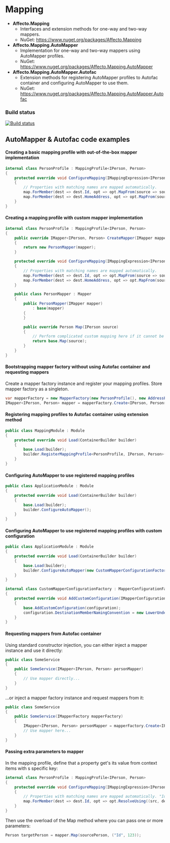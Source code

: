# Mapping
* **Affecto.Mapping**
  * Interfaces and extension methods for one-way and two-way mappers.
  * NuGet: https://www.nuget.org/packages/Affecto.Mapping
* **Affecto.Mapping.AutoMapper**
  * Implementation for one-way and two-way mappers using AutoMapper profiles.
  * NuGet: https://www.nuget.org/packages/Affecto.Mapping.AutoMapper
* **Affecto.Mapping.AutoMapper.Autofac**
  * Extension methods for registering AutoMapper profiles to Autofac container and configuring AutoMapper to use them.
  * NuGet: https://www.nuget.org/packages/Affecto.Mapping.AutoMapper.Autofac

### Build status

[![Build status](https://ci.appveyor.com/api/projects/status/v99lxtuud9r3fvl7?svg=true)](https://ci.appveyor.com/project/affecto/dotnet-mapping)


## AutoMapper & Autofac code examples

#### Creating a basic mapping profile with out-of-the-box mapper implementation

```csharp
internal class PersonProfile : MappingProfile<IPerson, Person>
{
    protected override void ConfigureMapping(IMappingExpression<IPerson, Person> map)
    {
        // Properties with matching names are mapped automatically.
        map.ForMember(dest => dest.Id, opt => opt.MapFrom(source => source.Identifier));
        map.ForMember(dest => dest.HomeAddress, opt => opt.MapFrom(source => source.Address.Home));
    }
}
```

#### Creating a mapping profile with custom mapper implementation

```csharp
internal class PersonProfile : MappingProfile<IPerson, Person>
{
    public override IMapper<IPerson, Person> CreateMapper(IMapper mapper)
    {
        return new PersonMapper(mapper);
    }

    protected override void ConfigureMapping(IMappingExpression<IPerson, Person> map)
    {
        // Properties with matching names are mapped automatically.
        map.ForMember(dest => dest.Id, opt => opt.MapFrom(source => source.Identifier));
        map.ForMember(dest => dest.HomeAddress, opt => opt.MapFrom(source => source.Address.Home));
    }

    public class PersonMapper : Mapper
    {
        public PersonMapper(IMapper mapper)
            : base(mapper)
        {
        }

        public override Person Map(IPerson source)
        {
            // Perform complicated custom mapping here if it cannot be done with AutoMapper
            return base.Map(source);
        }
    }
}
```

#### Bootstrapping mapper factory without using Autofac container and requesting mappers

Create a mapper factory instance and register your mapping profiles. Store mapper factory as a singleton.

```csharp
var mapperFactory = new MapperFactory(new PersonProfile(), new AddressProfile());
IMapper<IPerson, Person> mapper = mapperFactory.Create<IPerson, Person>();
```

#### Registering mapping profiles to Autofac container using extension method

```csharp
public class MappingModule : Module
{
    protected override void Load(ContainerBuilder builder)
    {
        base.Load(builder);
        builder.RegisterMappingProfile<PersonProfile, IPerson, Person>();
    }
}
```

#### Configuring AutoMapper to use registered mapping profiles

```csharp
public class ApplicationModule : Module
{
    protected override void Load(ContainerBuilder builder)
    {
        base.Load(builder);
        builder.ConfigureAutoMapper();
    }
}
```

#### Configuring AutoMapper to use registered mapping profiles with custom configuration

```csharp
public class ApplicationModule : Module
{
    protected override void Load(ContainerBuilder builder)
    {
        base.Load(builder);
        builder.ConfigureAutoMapper(new CustomMapperConfigurationFactory());
    }
}

internal class CustomMapperConfigurationFactory : MapperConfigurationFactory
{
    protected override void AddCustomConfiguration(IMapperConfigurationExpression configuration)
    {
        base.AddCustomConfiguration(configuration);
        configuration.DestinationMemberNamingConvention = new LowerUnderscoreNamingConvention();
    }
}
```

#### Requesting mappers from Autofac container

Using standard constructor injection, you can either inject a mapper instance and use it directly:

```csharp
public class SomeService
{
    public SomeService(IMapper<IPerson, Person> personMapper)
    {
        // Use mapper directly...
    }
}
```

...or inject a mapper factory instance and request mappers from it:

```csharp
public class SomeService
{
    public SomeService(IMapperFactory mapperFactory)
    {
        IMapper<IPerson, Person> personMapper = mapperFactory.Create<IPerson, Person>();
        // Use mapper here...
    }
}
```

#### Passing extra parameters to mapper

In the mapping profile, define that a property get's its value from context items with s specific key:

```csharp
internal class PersonProfile : MappingProfile<IPerson, Person>
{
    protected override void ConfigureMapping(IMappingExpression<IPerson, Person> map)
    {
        // Properties with matching names are mapped automatically. "Id" is not present in source class, we'll pass it separately
        map.ForMember(dest => dest.Id, opt => opt.ResolveUsing((src, dest, destMember, context) => context.Items["Id"]));
    }
}
```

Then use the overload of the Map method where you can pass one or more parameters:

```csharp
Person targetPerson = mapper.Map(sourcePerson, ("Id", 123));
```
